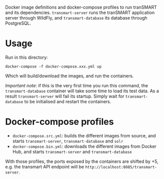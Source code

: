 Docker image definitions and docker-compose profiles to run tranSMART and its dependencies.
`transmart-server` runs the tranSMART application server through WildFly, and `transmart-database` its database through PostgreSQL.

# Usage
Run in this directory:
```
docker-compose -f docker-compose.xxx.yml up
```
Which will build/download the images, and run the containers.

*Important note*: if this is the very first time you run this command, the `transmart-database` container will take some time to load its test data.
As a result `transmart-server` will fail its startup.
Simply wait for `transmart-database` to be initialised and restart the containers.

# Docker-compose profiles
* `docker-compose.src.yml`: builds the different images from source, and starts `transmart-server`, `transmart-database` and `solr`
* `docker-compose.bin.yml`: downloads the different images from Docker Hub, and starts `transmart-server` and `transmart-database`

With those profiles, the ports exposed by the containers are shifted by +5, e.g. the transmart API endpoint will be `http://localhost:8085/transmart-server`.
